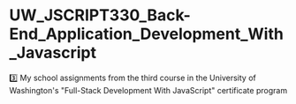 # UW_JSCRIPT330_Back-End_Application_Development_With_Javascript
3️⃣ My school assignments from the third course in the University of Washington's "Full-Stack Development With JavaScript" certificate program
